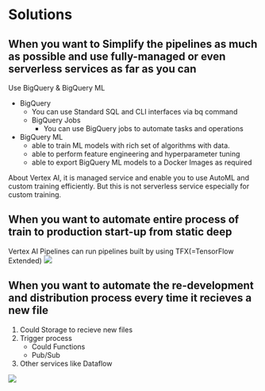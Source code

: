 # Solutions 
## When you want to Simplify the pipelines as much as possible and use fully-managed or even serverless services as far as you can
Use BigQuery & BigQuery ML

- BigQuery
  - You can use Standard SQL and CLI interfaces via bq command
  - BigQuery Jobs
    - You can use BigQuery jobs to automate tasks and operations
- BigQuery ML
  - able to train ML models with rich set of algorithms with data.
  - able to perform feature engineering and hyperparameter tuning
  - able to export BigQuery ML models to a Docker Images as required

About Vertex AI, 
it is managed service and enable you to use AutoML and custom training efficiently.
But this is not serverless service especially for custom training.

## When you want to automate entire process of train to production start-up from static deep
Vertex AI Pipelines can run pipelines built by using TFX(=TensorFlow Extended)
<img src="https://s3.amazonaws.com/media.whizlabs.com/learn/ml19.png" />

## When you want to automate the re-development and distribution process every time it recieves a new file
1. Could Storage to recieve new files
2. Trigger process
    - Could Functions
    - Pub/Sub
3. Other services like Dataflow

<img src="https://s3.amazonaws.com/media.whizlabs.com/learn/ml21.png">






